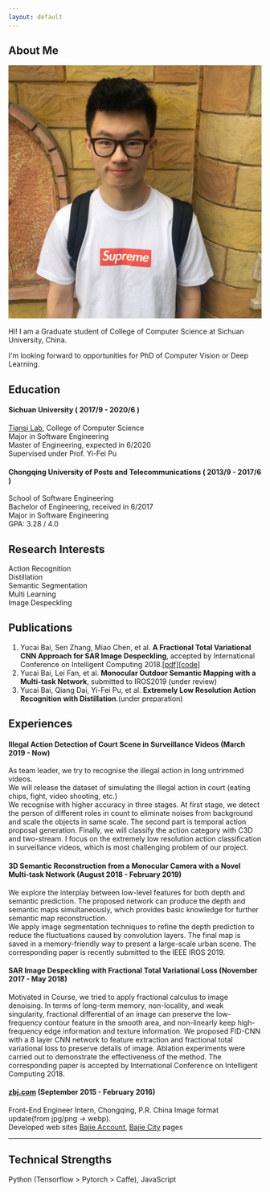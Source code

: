 ```yaml
---
layout: default
---
```


## About Me

<img class="profile-picture" src="portrait.jpg">

Hi! I am a Graduate student of College of Computer Science at Sichuan University, China.

I'm looking forward to opportunities for PhD of Computer Vision or Deep Learning.

## Education
#### Sichuan University ( 2017/9 - 2020/6 )
[Tiansi Lab](http://tiansilab.org/en/index.jsp), College of  Computer Science  
Major in Software Engineering  
Master of Engineering, expected in 6/2020  
Supervised under Prof. Yi-Fei Pu   

#### Chongqing University of Posts and Telecommunications ( 2013/9 - 2017/6 )
School of Software Engineering  
Bachelor of Engineering, received in 6/2017  
Major in Software Engineering  
GPA: 3.28 / 4.0  

## Research Interests
Action Recognition   
Distillation  
Semantic Segmentation  
Multi Learning  
Image Despeckling  

## Publications

1. Yucai Bai, Sen Zhang, Miao Chen, et al. __A Fractional Total Variational CNN Approach for SAR Image Despeckling__, accepted by International Conference on Intelligent Computing 2018.[\[pdf\]](https://link.springer.com/chapter/10.1007/978-3-319-95957-3_46)[\[code\]](https://github.com/RaymondByc/FID-CNN)
2. Yucai Bai, Lei Fan, et al. __Monocular Outdoor Semantic Mapping with a Multi-task Network__, submitted to IROS2019 (under review)
3. Yucai Bai, Qiang Dai, Yi-Fei Pu, et al. __Extremely Low Resolution Action Recognition with Distillation__.(under preparation)

## Experiences

#### Illegal Action Detection of Court Scene in Surveillance Videos  (March 2019 - Now)
As team leader, we try to recognise the illegal action in long untrimmed videos.  
We will release the dataset of simulating the illegal action in court (eating chips, fight, video shooting, etc.)    
We recognise with higher accuracy in three stages.
 At first stage, we detect the person of different roles in count to eliminate noises from background and scale the objects in same scale. 
 The second part is temporal action proposal generation.
 Finally, we will classify the action category with C3D and two-stream.
I focus on the extremely low resolution action classification in surveillance videos,
which is most challenging problem of our project. 

#### 3D Semantic Reconstruction from a Monocular Camera with a Novel Multi-task Network (August 2018 - February 2019)
We explore the interplay between low-level features for both depth and semantic prediction.
The proposed network can produce the depth and semantic maps simultaneously, which provides basic knowledge for further semantic map reconstruction.  
We apply image segmentation techniques to refine the depth prediction to reduce the fluctuations caused by convolution layers.
The final map is saved in a memory-friendly way to present a large-scale urban scene.
The corresponding paper is recently submitted to the IEEE IROS 2019. 

#### SAR Image Despeckling with Fractional Total Variational Loss (November 2017 - May 2018)
Motivated in <Fractional Calculus Application> Course, we tried to apply fractional calculus to image denoising. 
In terms of long-term memory, non-locality, and weak singularity, fractional differential of an image can preserve the low-frequency contour feature in the smooth area, 
and non-linearly keep high-frequency edge information and texture information.
We proposed FID-CNN with a 8 layer CNN network to feature extraction and fractional total variational loss to preserve details of image. 
Ablation experiments were carried out to demonstrate the effectiveness of the method.
The corresponding paper is accepted by International Conference on Intelligent Computing 2018.

#### [zbj.com](zbj.com) (September 2015 - February 2016)
Front-End Engineer Intern, Chongqing, P.R. China 
Image format update(from jpg/png -> webp).   
Developed web sites [Bajie Account](cs.zbj.com), [Bajie City](city.zbj.com) pages   

---

## Technical Strengths

Python (Tensorflow > Pytorch > Caffe), JavaScript